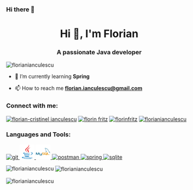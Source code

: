 ### Hi there 👋

<h1 align="center">Hi 👋, I'm Florian</h1>
<h3 align="center">A passionate Java developer</h3>

<p align="left"> <img src="https://komarev.com/ghpvc/?username=florianianculescu&label=Profile%20views&color=0e75b6&style=flat" alt="florianianculescu" /> </p>

- 🌱 I’m currently learning **Spring**

- 📫 How to reach me **florian.ianculescu@gmail.com**

<h3 align="left">Connect with me:</h3>
<p align="left">
<a href="https://linkedin.com/in/florian-cristinel ianculescu" target="blank"><img align="center" src="https://raw.githubusercontent.com/rahuldkjain/github-profile-readme-generator/master/src/images/icons/Social/linked-in-alt.svg" alt="florian-cristinel ianculescu" height="30" width="40" /></a>
<a href="https://fb.com/florin fritz" target="blank"><img align="center" src="https://raw.githubusercontent.com/rahuldkjain/github-profile-readme-generator/master/src/images/icons/Social/facebook.svg" alt="florin fritz" height="30" width="40" /></a>
<a href="https://instagram.com/florinfritz" target="blank"><img align="center" src="https://raw.githubusercontent.com/rahuldkjain/github-profile-readme-generator/master/src/images/icons/Social/instagram.svg" alt="florinfritz" height="30" width="40" /></a>
<a href="https://www.leetcode.com/florianianculescu" target="blank"><img align="center" src="https://raw.githubusercontent.com/rahuldkjain/github-profile-readme-generator/master/src/images/icons/Social/leet-code.svg" alt="florianianculescu" height="30" width="40" /></a>
</p>

<h3 align="left">Languages and Tools:</h3>
<p align="left"> <a href="https://git-scm.com/" target="_blank" rel="noreferrer"> <img src="https://www.vectorlogo.zone/logos/git-scm/git-scm-icon.svg" alt="git" width="40" height="40"/> </a> <a href="https://www.java.com" target="_blank" rel="noreferrer"> <img src="https://raw.githubusercontent.com/devicons/devicon/master/icons/java/java-original.svg" alt="java" width="40" height="40"/> </a> <a href="https://www.mysql.com/" target="_blank" rel="noreferrer"> <img src="https://raw.githubusercontent.com/devicons/devicon/master/icons/mysql/mysql-original-wordmark.svg" alt="mysql" width="40" height="40"/> </a> <a href="https://postman.com" target="_blank" rel="noreferrer"> <img src="https://www.vectorlogo.zone/logos/getpostman/getpostman-icon.svg" alt="postman" width="40" height="40"/> </a> <a href="https://spring.io/" target="_blank" rel="noreferrer"> <img src="https://www.vectorlogo.zone/logos/springio/springio-icon.svg" alt="spring" width="40" height="40"/> </a> <a href="https://www.sqlite.org/" target="_blank" rel="noreferrer"> <img src="https://www.vectorlogo.zone/logos/sqlite/sqlite-icon.svg" alt="sqlite" width="40" height="40"/> </a> </p>

<p><img align="left" src="https://github-readme-stats.vercel.app/api/top-langs?username=florianianculescu&show_icons=true&locale=en&layout=compact" alt="florianianculescu" /></p>

<p>&nbsp;<img align="center" src="https://github-readme-stats.vercel.app/api?username=florianianculescu&show_icons=true&locale=en" alt="florianianculescu" /></p>

<p><img align="center" src="https://github-readme-streak-stats.herokuapp.com/?user=florianianculescu&" alt="florianianculescu" /></p>

